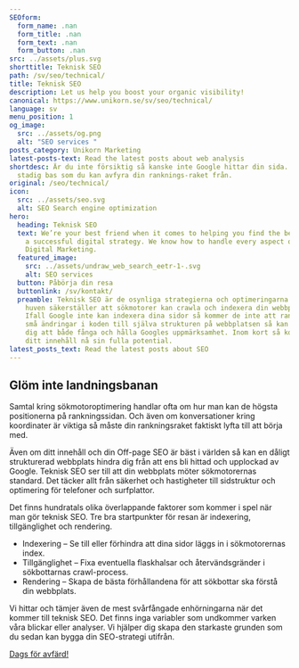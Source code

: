 ```yaml
---
SEOform:
  form_name: .nan
  form_title: .nan
  form_text: .nan
  form_button: .nan
src: ../assets/plus.svg
shorttitle: Teknisk SEO
path: /sv/seo/technical/
title: Teknisk SEO
description: Let us help you boost your organic visibility!
canonical: https://www.unikorn.se/sv/seo/technical/
language: sv
menu_position: 1
og_image:
  src: ../assets/og.png
  alt: "SEO services "
posts_category: Unikorn Marketing
latest-posts-text: Read the latest posts about web analysis
shortdesc: Är du inte försiktig så kanske inte Google hittar din sida. Bygg en
  stadig bas som du kan avfyra din ranknings-raket från.
original: /seo/technical/
icon:
  src: ../assets/seo.svg
  alt: SEO Search engine optimization
hero:
  heading: Teknisk SEO
  text: We’re your best friend when it comes to helping you find the best path to
    a successful digital strategy. We know how to handle every aspect of your
    Digital Marketing.
  featured_image:
    src: ../assets/undraw_web_search_eetr-1-.svg
    alt: SEO services
  button: Påbörja din resa
  buttonlink: /sv/kontakt/
  preamble: Teknisk SEO är de osynliga strategierna och optimeringarna som under
    huven säkerställer att sökmotorer kan crawla och indexera din webbplats.
    Ifall Google inte kan indexera dina sidor så kommer de inte att ranka. Från
    små ändringar i koden till själva strukturen på webbplatsen så kan vi hjälpa
    dig att både fånga och hålla Googles uppmärksamhet. Inom kort så kommer allt
    ditt innehåll nå sin fulla potential.
latest_posts_text: Read the latest posts about SEO
---
```

## Glöm inte landningsbanan

Samtal kring sökmotoroptimering handlar ofta om hur man kan de högsta positionerna på rankningssidan. Och även om konversationer kring koordinater är viktiga så måste din rankningsraket faktiskt lyfta till att börja med.

Även om ditt innehåll och din Off-page SEO är bäst i världen så kan en dåligt strukturerad webbplats hindra dig från att ens bli hittad och upplockad av Google. Teknisk SEO ser till att din webbplats möter sökmotorernas standard. Det täcker allt från säkerhet och hastigheter till sidstruktur och optimering för telefoner och surfplattor.

Det finns hundratals olika överlappande faktorer som kommer i spel när man gör teknisk SEO. Tre bra startpunkter för resan är indexering, tillgänglighet och rendering.



* Indexering – Se till eller förhindra att dina sidor läggs in i sökmotorernas index.
* Tillgänglighet – Fixa eventuella flaskhalsar och återvändsgränder i sökbottarnas crawl-process.
* Rendering – Skapa de bästa förhållandena för att sökbottar ska förstå din webbplats.



Vi hittar och tämjer även de mest svårfångade enhörningarna när det kommer till teknisk SEO. Det finns inga variabler som undkommer varken våra blickar eller analyser. Vi hjälper dig skapa den starkaste grunden som du sedan kan bygga din SEO-strategi utifrån.

[Dags för avfärd!](/sv/kontakt/)